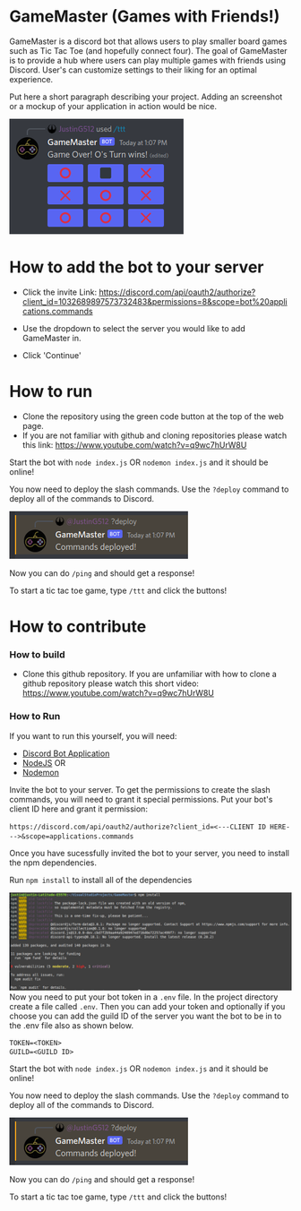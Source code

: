 # GameMaster (Games with Friends!)
GameMaster is a discord bot that allows users to play smaller board games such as Tic Tac Toe (and hopefully connect four). The goal of GameMaster is to provide a hub where users can play multiple games with friends using Discord. User's can customize settings to their liking for an optimal experience.

Put here a short paragraph describing your project. 
Adding an screenshot or a mockup of your application in action would be nice.  


![](images/ttt.png)

# How to add the bot to your server

- Click the invite Link: https://discord.com/api/oauth2/authorize?client_id=1032689897573732483&permissions=8&scope=bot%20applications.commands

- Use the dropdown to select the server you would like to add GameMaster in.

- Click 'Continue'

# How to run
- Clone the repository using the green code button at the top of the web page.
- If you are not familiar with github and cloning repositories please watch this link: https://www.youtube.com/watch?v=q9wc7hUrW8U

Start the bot with `node index.js` OR `nodemon index.js` and it should be online!

You now need to deploy the slash commands. Use the `?deploy` command to deploy all of the commands to Discord.

![](images/deploy.png)

Now you can do `/ping` and should get a response!

To start a tic tac toe game, type `/ttt` and click the buttons! 

# How to contribute

### How to build

- Clone this github repository. If you are unfamiliar with how to clone a github repository please watch this short video: https://www.youtube.com/watch?v=q9wc7hUrW8U

### How to Run

If you want to run this yourself, you will need:

-   [Discord Bot Application](https://discord.com/developers)
-   [NodeJS](https://nodejs.org) OR
-   [Nodemon](https://www.npmjs.com/package/nodemon) 

Invite the bot to your server. To get the permissions to create the slash commands, you will need to grant it special permissions. Put your bot's client ID here and grant it permission:

`https://discord.com/api/oauth2/authorize?client_id=<---CLIENT ID HERE--->&scope=applications.commands`

Once you have sucessfully invited the bot to your server, you need to install the npm dependencies.

Run `npm install` to install all of the dependencies

![](images/npminstall.png)
Now you need to put your bot token in a `.env` file. In the project directory create a file called `.env`. Then you can add your token and optionally if you choose you can add the  guild ID of the server you want the bot to be in to the .env file also as shown below.
```
TOKEN=<TOKEN>
GUILD=<GUILD ID>
```
Start the bot with `node index.js` OR `nodemon index.js` and it should be online!

You now need to deploy the slash commands. Use the `?deploy` command to deploy all of the commands to Discord.

![](images/deploy.png)

Now you can do `/ping` and should get a response!

To start a tic tac toe game, type `/ttt` and click the buttons!

